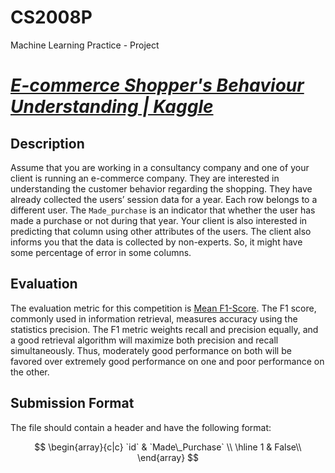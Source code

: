 # CS2008P
Machine Learning Practice - Project

# ***[E-commerce Shopper's Behaviour Understanding | Kaggle](https://www.kaggle.com/competitions/e-commerce-shoppers-behaviour-understanding)***

## **Description**
Assume that you are working in a consultancy company and one of your client is running an e-commerce company. They are interested in understanding the customer behavior regarding the shopping. They have already collected the users’ session data for a year. Each row belongs to a different user. The `Made_purchase` is an indicator that whether the user has made a purchase or not during that year. Your client is also interested in predicting that column using other attributes of the users. The client also informs you that the data is collected by non-experts. So, it might have some percentage of error in some columns.

## **Evaluation**
The evaluation metric for this competition is [Mean F1-Score](https://en.wikipedia.org/wiki/F-score). The F1 score, commonly used in information retrieval, measures accuracy using the statistics precision. The F1 metric weights recall and precision equally, and a good retrieval algorithm will maximize both precision and recall simultaneously. Thus, moderately good performance on both will be favored over extremely good performance on one and poor performance on the other.

## Submission Format
The file should contain a header and have the following format:

$$
\begin{array}{c|c}
`id` & `Made\_Purchase` \\
\hline
1 & False\\
\end{array}
$$
